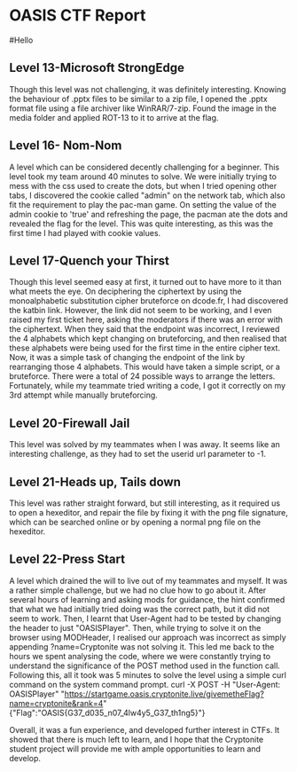 # OASIS CTF Report
#Hello

## Level 13-Microsoft StrongEdge
Though this level was not challenging, it was definitely interesting. Knowing the behaviour of .pptx files to be similar to a zip file, I opened the .pptx format file using a file archiver like WinRAR/7-zip. Found the image in the media folder and applied ROT-13 to it to arrive at the flag.

## Level 16- Nom-Nom
A level which can be considered decently challenging for a beginner. This level took my team around 40 minutes to solve. We were initially trying to mess with the css used to create the dots, but when I tried opening other tabs, I discovered the cookie called "admin" on the network tab, which also fit the requirement to play the pac-man game. On setting the value of the admin cookie to 'true' and refreshing the page, the pacman ate the dots and revealed the flag for the level. This was quite interesting, as this was the first time I had played with cookie values.

## Level 17-Quench your Thirst
Though this level seemed easy at first, it turned out to have more to it than what meets the eye. On deciphering the ciphertext by using the monoalphabetic substitution cipher bruteforce on dcode.fr, I had discovered the katbin link. However, the link did not seem to be working, and I even raised my first ticket here, asking the moderators if there was an error with the ciphertext. When they said that the endpoint was incorrect, I reviewed the 4 alphabets which kept changing on bruteforcing, and then realised that these alphabets were being used for the first time in the entire cipher text. Now, it was a simple task of changing the endpoint of the link by rearranging those 4 alphabets. This would have taken a simple script, or a bruteforce. There were a total of 24 possible ways to arrange the letters. Fortunately, while my teammate tried writing a code, I got it correctly on my 3rd attempt while manually bruteforcing.

## Level 20-Firewall Jail
This level was solved by my teammates when I was away. It seems like an interesting challenge, as they had to set the userid url parameter to -1.

## Level 21-Heads up, Tails down
This level was rather straight forward, but still interesting, as it required us to open a hexeditor, and repair the file by fixing it with the png file signature, which can be searched online or by opening a normal png file on the hexeditor.

## Level 22-Press Start
A level which drained the will to live out of my teammates and myself. It was a rather simple challenge, but we had no clue how to go about it. After several hours of learning and asking mods for guidance, the hint confirmed that what we had initially tried doing was the correct path, but it did not seem to work. Then, I learnt that User-Agent had to be tested by changing the header to just "OASISPlayer". Then, while trying to solve it on the browser using MODHeader, I realised our approach was incorrect as simply appending ?name=Cryptonite was not solving it. This led me back to the hours we spent analysing the code, where we were constantly trying to understand the significance of the POST method used in the function call. Following this, all it took was 5 minutes to solve the level using a simple curl command on the system command prompt.
curl -X POST -H "User-Agent: OASISPlayer" "https://startgame.oasis.cryptonite.live/givemetheFlag?name=cryptonite&rank=4"
{"Flag":"OASIS{G37_d035_n07_4lw4y5_G37_th1ng5}"}

Overall, it was a fun experience, and developed further interest in CTFs. It showed that there is much left to learn, and I hope that the Cryptonite student project will provide me with ample opportunities to learn and develop.
